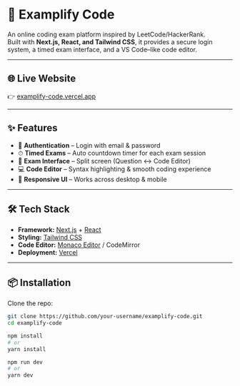 # 🚀 Examplify Code

An online coding exam platform inspired by LeetCode/HackerRank.  
Built with **Next.js, React, and Tailwind CSS**, it provides a secure login system, a timed exam interface, and a VS Code–like code editor.

---

## 🌐 Live Website
👉 [examplify-code.vercel.app](https://examplify-code.vercel.app/)

---

## ✨ Features
- 🔐 **Authentication** – Login with email & password  
- ⏱ **Timed Exams** – Auto countdown timer for each exam session  
- 📝 **Exam Interface** – Split screen (Question ↔ Code Editor)  
- 💻 **Code Editor** – Syntax highlighting & smooth coding experience  
- 📱 **Responsive UI** – Works across desktop & mobile  

---

## 🛠️ Tech Stack
- **Framework:** [Next.js](https://nextjs.org/) + [React](https://react.dev/)  
- **Styling:** [Tailwind CSS](https://tailwindcss.com/)  
- **Code Editor:** [Monaco Editor](https://microsoft.github.io/monaco-editor/) / CodeMirror  
- **Deployment:** [Vercel](https://vercel.com/)  

---

## 📦 Installation

Clone the repo:
```bash
git clone https://github.com/your-username/examplify-code.git
cd examplify-code

npm install
# or
yarn install

npm run dev
# or
yarn dev
